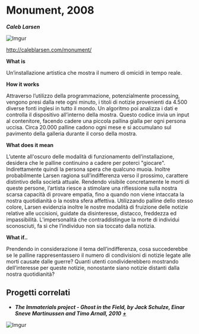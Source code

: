 # Monument, 2008 #
**_Caleb Larsen_** 

![Imgur](http://i.imgur.com/uA9nTGX.jpg)

http://caleblarsen.com/monument/

**What is**

Un’installazione artistica che mostra il numero di omicidi in tempo reale. 

**How it works**

Attraverso l’utilizzo della programmazione, potenzialmente processing, vengono presi dalla rete ogni minuto, i titoli di notizie provenienti da 4.500 diverse fonti inglesi in tutto il mondo. Un algoritmo poi analizza i dati e controlla il dispositivo all’interno della mostra. Questo codice invia un input al contenitore, facendo cadere una piccola pallina gialla per ogni persona uccisa. Circa 20.000 palline cadono ogni mese e si accumulano sul pavimento della galleria durante il corso della mostra. 

**What does it mean** 

L’utente all'oscuro delle modalità di funzionamento dell’installazione, desidera che le palline continuino a cadere per poterci "giocare". Indirettamente quindi la persona spera che qualcuno muoia. 
Inoltre probabilmente Larsen ragiona sull’indifferenza verso il prossimo, carattere distintivo della società attuale. Rendendo visibile concretamente le morti di queste persone, l’artista riesce a stimolare una riflessione sulla nostra scarsa capacità di provare empatia, fino a quando non viene intaccata la nostra quotidianità o la nostra sfera affettiva. Utilizzando palline dello stesso colore, Larsen evidenzia inoltre le nostre modalità di fruizione delle notizie relative alle uccisioni, guidate da disinteresse, distacco, freddezza ed impassibilità. L’impersonalità che contraddistingue la morte di individui sconosciuti, fa sì che l’individuo non sia toccato dalla notizia. 

**What if..**

Prendendo in considerazione il tema dell’indifferenza, cosa succederebbe se le palline rappresentassero il numero di condivisioni di notizie legate alle morti causate dalle guerre? Quanti utenti condividerebbero mostrando dell’interesse per queste notizie, nonostante siano notizie distanti dalla nostra quotidianità?

## Progetti correlati
+ **_The Immaterials project - Ghost in the Field, by Jack Schulze, Einar Sneve Martinussen and Timo Arnall, 2010_** **_[+](https://vimeo.com/7022707)_**

![Imgur](http://i.imgur.com/IHbdpeP.jpg)

